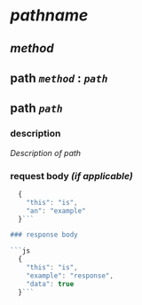 # *pathname*

## *method*
## path *`method`* : *`path`*

## path *`path`*


### description
*Description of path*

### request body *(if applicable)*
```js
  {
    "this": "is",
    "an": "example"
  }```

### response body

```js
  {
    "this": "is",
    "example": "response",
    "data": true
  }```

